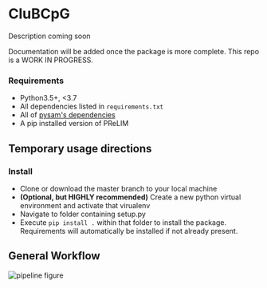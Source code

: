 # CluBCpG

Description coming soon

Documentation will be added once the package is more complete. This repo is a WORK IN PROGRESS.

### Requirements
* Python3.5+, <3.7
* All dependencies listed in ```requirements.txt```
* All of [pysam's dependencies](http://pysam.readthedocs.io/en/latest/#)
* A pip installed version of PReLIM

## Temporary usage directions
### Install
* Clone or download the master branch to your local machine
* __(Optional, but HIGHLY recommended)__ Create a new python virtual environment and activate that virualenv
* Navigate to folder containing setup.py
* Execute `pip install .` within that folder to install the package. Requirements will automatically be installed if not already present.

## General Workflow
![pipeline figure](https://github.com/computational-epigenetics-section/MixtureAnalysis/blob/master/docs/pipeline.jpg)
